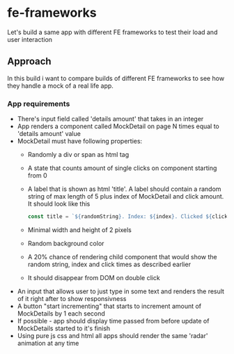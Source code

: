 # fe-frameworks

Let's build a same app with different FE frameworks to test their load and user interaction

## Approach

In this build i want to compare builds of different FE frameworks to see how they handle a mock of a real life app.

### App requirements

- There's input field called 'details amount' that takes in an integer
- App renders a component called MockDetail on page N times equal to 'details amount' value
- MockDetail must have following properties:
  - Randomly a div or span as html tag
  - A state that counts amount of single clicks on component starting from 0
  - A label that is shown as html 'title'. A label should contain a random string of max length of 5 plus index of MockDetail and click amount. It should look like this

    ```javascript
    const title = `${randomString}. Index: ${index}. Clicked ${clickAmountStateValue}`
    ```
  - Minimal width and height of 2 pixels
  - Random background color
  - A 20% chance of rendering child component that would show the random string, index and click times as described earlier
  - It should disappear from DOM on double click
- An input that allows user to just type in some text and renders the result of it right after to show responsivness
- A button "start incrementing" that starts to increment amount of MockDetails by 1 each second
- If possible - app should display time passed from before update of MockDetails started to it's finish
- Using pure js css and html all apps should render the same 'radar' animation at any time
